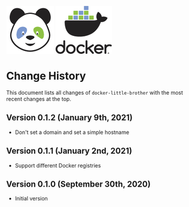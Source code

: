 ![LittleBrother-Logo](doc/icon-baby-panda-128x128.png)
![LittleBrother-Logo](doc/docker-logo-128x128.png)

# Change History 

This document lists all changes of `docker-little-brother` with the most recent changes at the top.

## Version 0.1.2 (January 9th, 2021)

*   Don't set a domain and set a simple hostname

## Version 0.1.1 (January 2nd, 2021)

*   Support different Docker registries

## Version 0.1.0 (September 30th, 2020)

*   Initial version 
